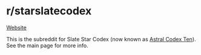 # r/starslatecodex

[Website](https://www.reddit.com/r/slatestarcodex/) 

This is the subreddit for Slate Star Codex (now known as [Astral Codex Ten](../Lesser%20Wrongia/Astral%20Codex%20Ten.md)). See the main page for more info.
